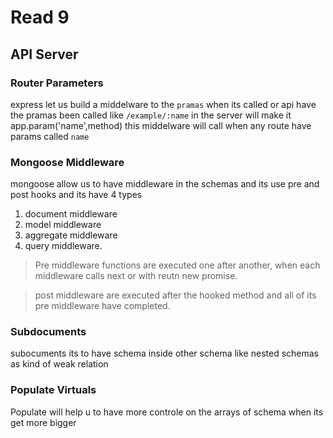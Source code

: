 # Read 9

## API Server

### Router Parameters

express let us build a middelware to the `pramas` when its called or api have the pramas been called like `/example/:name` in the server will make it app.param('name',method) this middelware will call when any route have params called `name`

### Mongoose Middleware

mongoose allow us to have middleware in the schemas and its use pre and post hooks and its have 4 types
1. document middleware 
2. model middleware
3. aggregate middleware
4. query middleware.

> Pre middleware functions are executed one after another, when each middleware calls next or with reutn new promise.

> post middleware are executed after the hooked method and all of its pre middleware have completed.

### Subdocuments

subocuments its to have schema inside other schema like nested schemas as kind of weak relation 

### Populate Virtuals

Populate will help u to have more controle on the arrays of schema when its get more bigger

